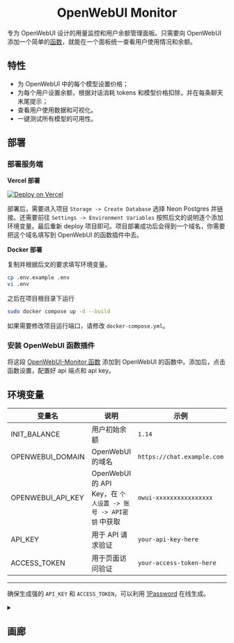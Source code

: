 <div align="center">

# OpenWebUI Monitor

</div>

专为 OpenWebUI 设计的用量监控和用户余额管理面板。只需要向 OpenWebUI 添加一个简单的[函数](https://github.com/VariantConst/OpenWebUI-Monitor/blob/main/functions/openwebui_monitor.py)，就能在一个面板统一查看用户使用情况和余额。

## 特性

- 为 OpenWebUI 中的每个模型设置价格；
- 为每个用户设置余额，根据对话消耗 tokens 和模型价格扣除，并在每条聊天末尾提示；
- 查看用户使用数据和可视化。
- 一键测试所有模型的可用性。

## 部署

### 部署服务端

**Vercel 部署**

[![Deploy on Vercel](https://vercel.com/button)](https://vercel.com/new/clone?repository-url=https%3A%2F%2Fgithub.com%2FVariantConst%2FOpenWebUI-Monitor&project-name=openwebui-monitor&repository-name=OpenWebUI-Monitor)

部署后，需要进入项目 `Storage -> Create Database` 选择 Neon Postgres 并链接。还需要前往 `Settings -> Environment Variables` 按照后文的说明逐个添加环境变量。最后重新 deploy 项目即可。项目部署成功后会得到一个域名，你需要把这个域名填写到 OpenWebUI 的函数插件中去。

**Docker 部署**

复制并根据后文的要求填写环境变量。

```bash
cp .env.example .env
vi .env
```

之后在项目根目录下运行

```bash
sudo docker compose up -d --build
```

如果需要修改项目运行端口，请修改 `docker-compose.yml`。

### 安装 OpenWebUI 函数插件

将这段 [OpenWebUI-Monitor 函数](https://github.com/VariantConst/OpenWebUI-Monitor/blob/main/resources/functions/openwebui_monitor.py) 添加到 OpenWebUI 的函数中。添加后，点击函数设置，配置好 api 端点和 api key。

## 环境变量

| 变量名            | 说明                                                          | 示例                       |
| ----------------- | ------------------------------------------------------------- | -------------------------- |
| INIT_BALANCE      | 用户初始余额                                                  | `1.14`                     |
| OPENWEBUI_DOMAIN  | OpenWebUI 的域名                                              | `https://chat.example.com` |
| OPENWEBUI_API_KEY | OpenWebUI 的 API Key，在 `个人设置 -> 账号 -> API密钥` 中获取 | `owui-xxxxxxxxxxxxxxxx`    |
| API_KEY           | 用于 API 请求验证                                             | `your-api-key-here`        |
| ACCESS_TOKEN      | 用于页面访问验证                                              | `your-access-token-here`   |

---

确保生成强的 `API_KEY` 和 `ACCESS_TOKEN`，可以利用 [1Password](https://1password.com/password-generator) 在线生成。

<details>
  <summary><h2>画廊</h2></summary>
  <div style="display: flex; flex-wrap: wrap; justify-content: center;">
    <div style="flex: 1 1 50%; padding: 5px; box-sizing: border-box;">
      <img src="https://github.com/user-attachments/assets/653e2e01-9861-472b-a6c9-4ddcf1e9133a" alt="Gallery Image 1" style="width: 100%; display: block;">
    </div>
    <div style="flex: 1 1 50%; padding: 5px; box-sizing: border-box;">
      <img src="https://github.com/user-attachments/assets/ebacc463-d31a-4cfa-bae2-2e5d05c18483" alt="Gallery Image 2" style="width: 100%; display: block;">
    </div>
    <div style="flex: 1 1 50%; padding: 5px; box-sizing: border-box;">
      <img src="https://github.com/user-attachments/assets/20c7078b-4d12-49ac-b347-35d770abe85e" alt="Gallery Image 3" style="width: 100%; display: block;">
    </div>
    <div style="flex: 1 1 50%; padding: 5px; box-sizing: border-box;">
      <img src="https://github.com/user-attachments/assets/d88d9b44-3254-4189-82ae-ce4fbb6279b8" alt="Gallery Image 4" style="width: 100%; display: block;">
    </div>
    <div style="flex: 1 1 50%; padding: 5px; box-sizing: border-box;">
      <img src="https://github.com/user-attachments/assets/3eec480e-cb73-41f3-9cea-0759d77e30c4" alt="Gallery Image 5" style="width: 100%; display: block;">
    </div>
  </div>
</details>
